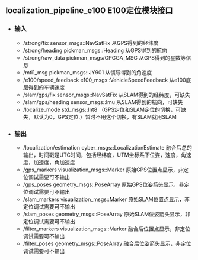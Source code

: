 ## localization_pipeline_e100 E100定位模块接口
- ### 输入
  - /strong/fix sensor_msgs::NavSatFix 从GPS得到的经纬度
  - /strong/heading pickman_msgs::Heading 从GPS得到的航向
  - /strong/raw_data pickman_msgs/GPGGA_MSG 从GPS得到的星数等信息
  - /mti1_msg pickman_msgs::JY901 从惯导得到的角速度
  - /e100/speed_feedback e100_msgs::VehicleSpeedFeedback 从e100底层得到的车辆速度
  - /slam/gps/fix sensor_msgs::NavSatFix 从SLAM得到的经纬度，可缺失
  - /slam/gps/heading sensor_msgs::Imu 从SLAM得到的航向，可缺失
  - /localize_mode std_msgs::Int8 （GPS定位和SLAM定位的切换，可缺失，默认为0，GPS定位.）暂时不用这个切换，有SLAM就用SLAM
- ### 输出
  - /localization/estimation cyber_msgs::LocalizationEstimate 融合后总的输出，时间戳是UTC时间，包括经纬度，UTM坐标系下位姿，速度，角速度，加速度，角加速度
  - /gps_markers visualization_msgs::Marker 原始GPS位置点显示，非定位调试需要可不输出
  - /gps_poses geometry_msgs::PoseArray 原始GPS位姿箭头显示，非定位调试需要可不输出
  - /slam_markers visualization_msgs::Marker 原始SLAM位置点显示，非定位调试需要可不输出
  - /slam_poses geometry_msgs::PoseArray 原始SLAM位姿箭头显示，非定位调试需要可不输出
  - /filter_markers visualization_msgs::Marker 融合后位置点显示，非定位调试需要可不输出
  - /filter_poses geometry_msgs::PoseArray 融合后位姿箭头显示，非定位调试需要可不输出

